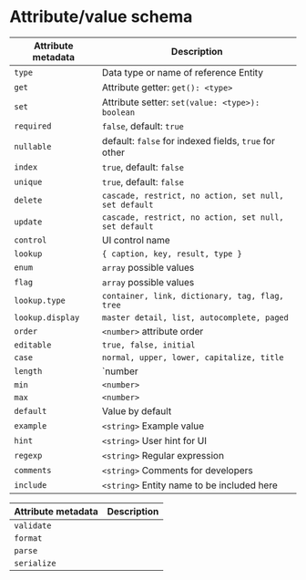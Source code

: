 # Attribute/value schema

| Attribute metadata | Description                                           |
| ------------------ | ----------------------------------------------------- |
| `type`             | Data type or name of reference Entity                 |
| `get`              | Attribute getter: `get(): <type>`                     |
| `set`              | Attribute setter: `set(value: <type>): boolean`       |
| `required`         | `false`, default: `true`                              |
| `nullable`         | default: `false` for indexed fields, `true` for other |
| `index`            | `true`, default: `false`                              |
| `unique`           | `true`, default: `false`                              |
| `delete`           | `cascade, restrict, no action, set null, set default` |
| `update`           | `cascade, restrict, no action, set null, set default` |
| `control`          | UI control name                                       |
| `lookup`           | `{ caption, key, result, type }`                      |
| `enum`             | `array` possible values                               |
| `flag`             | `array` possible values                               |
| `lookup.type`      | `container, link, dictionary, tag, flag, tree`        |
| `lookup.display`   | `master detail, list, autocomplete, paged`            |
| `order`            | `<number>` attribute order                            |
| `editable`         | `true, false, initial`                                |
| `case`             | `normal, upper, lower, capitalize, title`             |
| `length`           | `number | { min: number, max: number }`               |
| `min`              | `<number>`                                            |
| `max`              | `<number>`                                            |
| `default`          | Value by default                                      |
| `example`          | `<string>` Example value                              |
| `hint`             | `<string>` User hint for UI                           |
| `regexp`           | `<string>` Regular expression                         |
| `comments`         | `<string>` Comments for developers                    |
| `include`          | `<string>` Entity name to be included here            |

| Attribute metadata   | Description                                         |
| -------------------- | --------------------------------------------------- |
| `validate`           |                                                     |
| `format`             |                                                     |
| `parse`              |                                                     |
| `serialize`          |                                                     |
